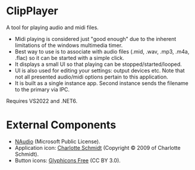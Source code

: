 # ClipPlayer

A tool for playing audio and midi files.
- Midi playing is considered just "good enough" due to the inherent limitations of the windows multimedia timer.
- Best way to use is to associate with audio files (.mid, .wav, .mp3, .m4a, .flac) so it can be started with a simple click.
- It displays a small UI so that playing can be stopped/started/looped.
- UI is also used for editing your settings: output devices etc. Note that not all presented audio/midi options pertain to this application.
- It is built as a single instance app. Second instance sends the filename to the primary via IPC.

Requires VS2022 and .NET6.


# External Components

- [NAudio](https://github.com/naudio/NAudio) (Microsoft Public License).
- Application icon: [Charlotte Schmidt](http://pattedemouche.free.fr/) (Copyright © 2009 of Charlotte Schmidt).
- Button icons: [Glyphicons Free](http://glyphicons.com/) (CC BY 3.0).
